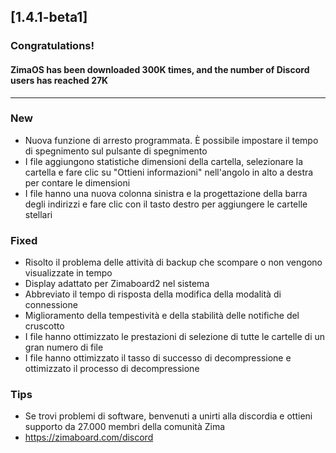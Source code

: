 ## [1.4.1-beta1]
### Congratulations! 
#### ZimaOS has been downloaded 300K times, and the number of Discord users has reached 27K
---
### New
- Nuova funzione di arresto programmata. È possibile impostare il tempo di spegnimento sul pulsante di spegnimento
- I file aggiungono statistiche dimensioni della cartella, selezionare la cartella e fare clic su "Ottieni informazioni" nell'angolo in alto a destra per contare le dimensioni
- I file hanno una nuova colonna sinistra e la progettazione della barra degli indirizzi e fare clic con il tasto destro per aggiungere le cartelle stellari
### Fixed
- Risolto il problema delle attività di backup che scompare o non vengono visualizzate in tempo
- Display adattato per Zimaboard2 nel sistema
- Abbreviato il tempo di risposta della modifica della modalità di connessione
- Miglioramento della tempestività e della stabilità delle notifiche del cruscotto
- I file hanno ottimizzato le prestazioni di selezione di tutte le cartelle di un gran numero di file
- I file hanno ottimizzato il tasso di successo di decompressione e ottimizzato il processo di decompressione
### Tips
- Se trovi problemi di software, benvenuti a unirti alla discordia e ottieni supporto da 27.000 membri della comunità Zima
- <a href = "https://zimaboard.com/discord" target = "_ blank" style = "color: blue"> https://zimaboard.com/discord </a>
